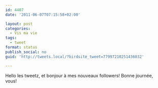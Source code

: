 ```yaml
---
id: 4407
date: '2011-06-07T07:15:58+02:00'

layout: post
categories:
  - Vis ma vie
tags:
  - tweet
format: status
publish_social: no
guid: 'http://tweets.local/?birdsite_tweet=77997210251436032'

---
```


Hello les tweetz, et bonjour à mes nouveaux followers! Bonne journée, vous!